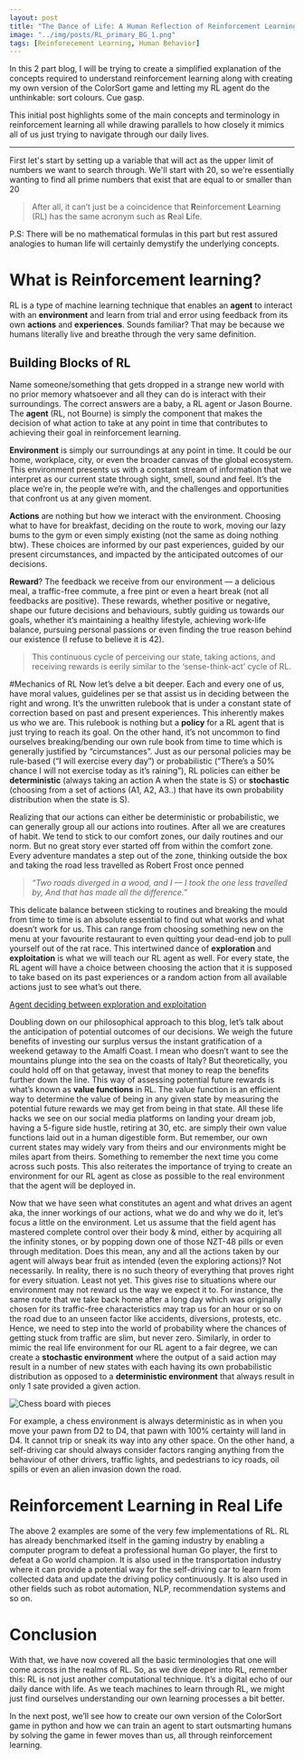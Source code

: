 ```yaml
---
layout: post
title: "The Dance of Life: A Human Reflection of Reinforcement Learning Part 1"
image: "../img/posts/RL_primary_BG_1.png"
tags: [Reinforecement Learning, Human Behavior]
---
```


In this 2 part blog, I will be trying to create a simplified explanation of the concepts required to understand reinforcement learning along with creating my own version of the ColorSort game and letting my RL agent do the unthinkable: sort colours. Cue gasp.

This initial post highlights some of the main concepts and terminology in reinforcement learning all while drawing parallels to how closely it mimics all of us just trying to navigate through our daily lives.

---

First let's start by setting up a variable that will act as the upper limit of numbers we want to search through. We'll start with 20, so we're essentially wanting to find all prime numbers that exist that are equal to or smaller than 20

> After all, it can’t just be a coincidence that **R**einforcement **L**earning (RL) has the same acronym such as **R**eal **L**ife.

P.S: There will be no mathematical formulas in this part but rest assured analogies to human life will certainly demystify the underlying concepts.

# What is Reinforcement learning?
RL is a type of machine learning technique that enables an **agent** to interact with an **environment** and learn from trial and error using feedback from its own **actions** and **experiences**. Sounds familiar? That may be because we humans literally live and breathe through the very same definition.

## Building Blocks of RL
Name someone/something that gets dropped in a strange new world with no prior memory whatsoever and all they can do is interact with their surroundings. The correct answers are a baby, a RL agent or Jason Bourne. The **agent** (RL, not Bourne) is simply the component that makes the decision of what action to take at any point in time that contributes to achieving their goal in reinforcement learning.

**Environment** is simply our surroundings at any point in time. It could be our home, workplace, city, or even the broader canvas of the global ecosystem. This environment presents us with a constant stream of information that we interpret as our current state through sight, smell, sound and feel. It’s the place we’re in, the people we’re with, and the challenges and opportunities that confront us at any given moment.

**Actions** are nothing but how we interact with the environment. Choosing what to have for breakfast, deciding on the route to work, moving our lazy bums to the gym or even simply existing (not the same as doing nothing btw). These choices are informed by our past experiences, guided by our present circumstances, and impacted by the anticipated outcomes of our decisions.

**Reward**? The feedback we receive from our environment — a delicious meal, a traffic-free commute, a free pint or even a heart break (not all feedbacks are positive). These rewards, whether positive or negative, shape our future decisions and behaviours, subtly guiding us towards our goals, whether it’s maintaining a healthy lifestyle, achieving work-life balance, pursuing personal passions or even finding the true reason behind our existence (I refuse to believe it is 42).

> This continuous cycle of perceiving our state, taking actions, and receiving rewards is eerily similar to the ‘sense-think-act’ cycle of RL.

#Mechanics of RL
Now let’s delve a bit deeper. Each and every one of us, have moral values, guidelines per se that assist us in deciding between the right and wrong. It’s the unwritten rulebook that is under a constant state of correction based on past and present experiences. This inherently makes us who we are. This rulebook is nothing but a **policy** for a RL agent that is just trying to reach its goal. On the other hand, it’s not uncommon to find ourselves breaking/bending our own rule book from time to time which is generally justified by “circumstances”. Just as our personal policies may be rule-based (“I will exercise every day”) or probabilistic (“There’s a 50% chance I will not exercise today as it’s raining”), RL policies can either be **deterministic** (always taking an action A when the state is S) or **stochastic** (choosing from a set of actions (A1, A2, A3..) that have its own probability distribution when the state is S).

Realizing that our actions can either be deterministic or probabilistic, we can generally group all our actions into routines. After all we are creatures of habit. We tend to stick to our comfort zones, our daily routines and our norm. But no great story ever started off from within the comfort zone. Every adventure mandates a step out of the zone, thinking outside the box and taking the road less travelled as Robert Frost once penned

> *“Two roads diverged in a wood, and I — I took the one less travelled by, And that has made all the difference.”*

This delicate balance between sticking to routines and breaking the mould from time to time is an absolute essential to find out what works and what doesn’t work for us. This can range from choosing something new on the menu at your favourite restaurant to even quitting your dead-end job to pull yourself out of the rat race. This intertwined dance of **exploration** and **exploitation** is what we will teach our RL agent as well. For every state, the RL agent will have a choice between choosing the action that it is supposed to take based on its past experiences or a random action from all available actions just to see what’s out there.

[Agent deciding between exploration and exploitation](../img/posts/RL_primary_BG_1.png)

Doubling down on our philosophical approach to this blog, let’s talk about the anticipation of potential outcomes of our decisions. We weigh the future benefits of investing our surplus versus the instant gratification of a weekend getaway to the Amalfi Coast. I mean who doesn’t want to see the mountains plunge into the sea on the coasts of Italy? But theoretically, you could hold off on that getaway, invest that money to reap the benefits further down the line. This way of assessing potential future rewards is what’s known as **value functions** in RL. The value function is an efficient way to determine the value of being in any given state by measuring the potential future rewards we may get from being in that state. All these life hacks we see on our social media platforms on landing your dream job, having a 5-figure side hustle, retiring at 30, etc. are simply their own value functions laid out in a human digestible form. But remember, our own current states may widely vary from theirs and our environments might be miles apart from theirs. Something to remember the next time you come across such posts. This also reiterates the importance of trying to create an environment for our RL agent as close as possible to the real environment that the agent will be deployed in.

Now that we have seen what constitutes an agent and what drives an agent aka, the inner workings of our actions, what we do and why we do it, let’s focus a little on the environment. Let us assume that the field agent has mastered complete control over their body & mind, either by acquiring all the infinity stones, or by popping down one of those NZT-48 pills or even through meditation. Does this mean, any and all the actions taken by our agent will always bear fruit as intended (even the exploring actions)? Not necessarily. In reality, there is no such theory of everything that proves right for every situation. Least not yet. This gives rise to situations where our environment may not reward us the way we expect it to. For instance, the same route that we take back home after a long day which was originally chosen for its traffic-free characteristics may trap us for an hour or so on the road due to an unseen factor like accidents, diversions, protests, etc. Hence, we need to step into the world of probability where the chances of getting stuck from traffic are slim, but never zero. Similarly, in order to mimic the real life environment for our RL agent to a fair degree, we can create a **stochastic environment** where the output of a said action may result in a number of new states with each having its own probabilistic distribution as opposed to a **deterministic environment** that always result in only 1 sate provided a given action.

![Chess board with pieces](img/posts/RL_primary_BG_3.png)

For example, a chess environment is always deterministic as in when you move your pawn from D2 to D4, that pawn with 100% certainty will land in D4. It cannot trip or sneak its way into any other space. On the other hand, a self-driving car should always consider factors ranging anything from the behaviour of other drivers, traffic lights, and pedestrians to icy roads, oil spills or even an alien invasion down the road.

# Reinforcement Learning in Real Life
The above 2 examples are some of the very few implementations of RL. RL has already benchmarked itself in the gaming industry by enabling a computer program to defeat a professional human Go player, the first to defeat a Go world champion. It is also used in the transportation industry where it can provide a potential way for the self-driving car to learn from collected data and update the driving policy continuously. It is also used in other fields such as robot automation, NLP, recommendation systems and so on.

# Conclusion
With that, we have now covered all the basic terminologies that one will come across in the realms of RL. So, as we dive deeper into RL, remember this: RL is not just another computational technique. It’s a digital echo of our daily dance with life. As we teach machines to learn through RL, we might just find ourselves understanding our own learning processes a bit better.

In the next post, we’ll see how to create our own version of the ColorSort game in python and how we can train an agent to start outsmarting humans by solving the game in fewer moves than us, all through reinforcement learning.
